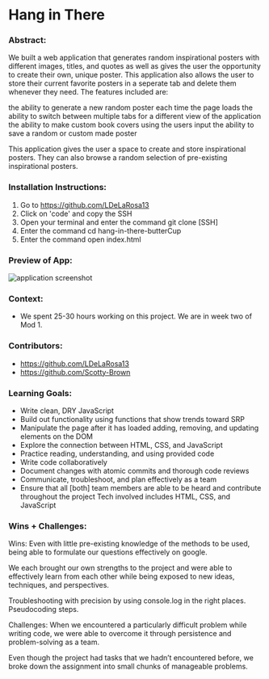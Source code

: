 # Hang in There  

### Abstract:
 We built a web application that generates random inspirational posters with different images, titles, and quotes as well as gives the user the opportunity to create their own, unique poster. This application also allows the user to store their current favorite posters in a seperate tab and delete them whenever they need. The features included are:

the ability to generate a new random poster each time the page loads
the ability to switch between multiple tabs for a different view of the application
the ability to make custom book covers using the users input
the ability to save a random or custom made poster
<!-- the ability to delete any previously saved posters -->
This application gives the user a space to create and store inspirational posters. They can also browse a random selection of pre-existing inspirational posters.

### Installation Instructions:
1. Go to https://github.com/LDeLaRosa13
2. Click on 'code' and copy the SSH
3. Open your terminal and enter the command git clone [SSH]
4. Enter the command cd hang-in-there-butterCup
5. Enter the command open index.html


### Preview of App:
![application screenshot](./17CF8BC7-EAAF-44EA-BC1D-F9351D820D0F.png)

### Context:
- We spent 25-30 hours working on this project. We are in week two of Mod 1.

### Contributors:
- https://github.com/LDeLaRosa13
- https://github.com/Scotty-Brown



### Learning Goals:
- Write clean, DRY JavaScript
- Build out functionality using functions that show trends toward SRP
- Manipulate the page after it has loaded adding, removing, and updating elements on the DOM
- Explore the connection between HTML, CSS, and JavaScript
- Practice reading, understanding, and using provided code
- Write code collaboratively
- Document changes with atomic commits and thorough code reviews
- Communicate, troubleshoot, and plan effectively as a team
- Ensure that all [both] team members are able to be heard and contribute throughout the project Tech involved includes HTML, CSS, and JavaScript

### Wins + Challenges:
Wins: Even with little pre-existing knowledge of the methods to be used, being able to formulate our questions effectively on google.

We each brought our own strengths to the project and were able to effectively learn from each other while being exposed to new ideas, techniques, and perspectives.

Troubleshooting with precision by using console.log in the right places. Pseudocoding steps.

Challenges: When we encountered a particularly difficult problem while writing code, we were able to overcome it through persistence and problem-solving as a team.

Even though the project had tasks that we hadn’t encountered before, we broke down the assignment into small chunks of manageable problems.
